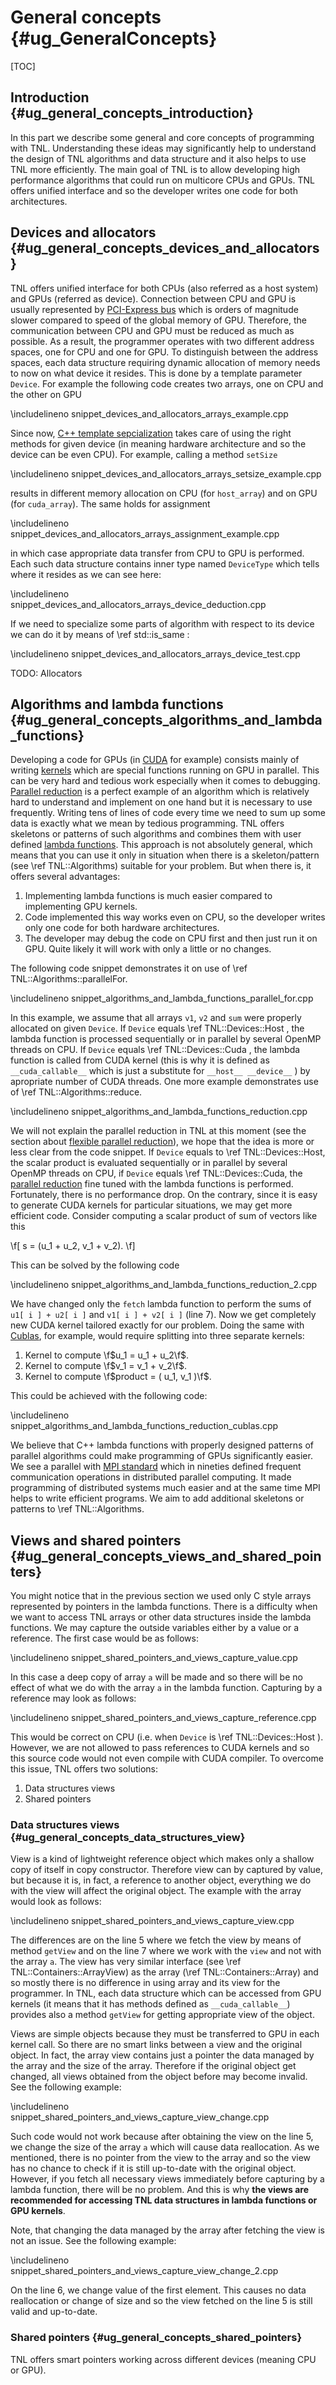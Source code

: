 # General concepts  {#ug_GeneralConcepts}

[TOC]

## Introduction {#ug_general_concepts_introduction}

In this part we describe some general and core concepts of programming with TNL. Understanding these ideas may significantly help to understand the design of TNL algorithms and data structure and it also helps to use TNL more efficiently. The main goal of TNL is to allow developing high performance algorithms that could run on multicore CPUs and GPUs. TNL offers unified interface and so the developer writes one code for both architectures.

## Devices and allocators {#ug_general_concepts_devices_and_allocators}

TNL offers unified interface for both CPUs (also referred as a host system) and GPUs (referred as device). Connection between CPU and GPU is usually represented by [PCI-Express bus](https://en.wikipedia.org/wiki/PCI_Express) which is orders of magnitude slower compared to speed of the global memory of GPU. Therefore, the communication between CPU and GPU must be reduced as much as possible. As a result, the programmer operates with two different address spaces, one for CPU and one for GPU. To distinguish between the address spaces, each data structure requiring dynamic allocation of memory needs to now on what device it resides. This is done by a template parameter `Device`. For example the following code creates two arrays, one on CPU and the other on GPU

\includelineno snippet_devices_and_allocators_arrays_example.cpp

Since now, [C++ template sepcialization](https://en.wikipedia.org/wiki/Partial_template_specialization) takes care of using the right methods for given device (in meaning hardware architecture and so the  device can be even CPU). For example, calling a method `setSize`

\includelineno snippet_devices_and_allocators_arrays_setsize_example.cpp

results in different memory allocation on CPU (for `host_array`) and on GPU (for `cuda_array`). The same holds for assignment

\includelineno snippet_devices_and_allocators_arrays_assignment_example.cpp

in which case appropriate data transfer from CPU to GPU is performed. Each such data structure contains inner type named `DeviceType` which tells where it resides as we can see here:

\includelineno snippet_devices_and_allocators_arrays_device_deduction.cpp

If we need to specialize some parts of algorithm with respect to its device we can do it by means of  \ref std::is_same :

\includelineno snippet_devices_and_allocators_arrays_device_test.cpp

TODO: Allocators

## Algorithms and lambda functions {#ug_general_concepts_algorithms_and_lambda_functions}

Developing a code for GPUs (in [CUDA](https://developer.nvidia.com/CUDA-zone) for example) consists mainly of writing [kernels](https://docs.nvidia.com/cuda/cuda-c-programming-guide/index.html#kernels) which are special functions running on GPU in parallel. This can be very hard and tedious work especially when it comes to debugging. [Parallel reduction](https://developer.download.nvidia.com/assets/cuda/files/reduction.pdf) is a perfect example of an algorithm which is relatively hard to understand and implement on one hand but it is necessary to use frequently. Writing tens of lines of code every time we need to sum up some data is exactly what we mean by tedious programming. TNL offers skeletons or patterns of such algorithms and combines them with user defined [lambda functions](https://en.cppreference.com/w/cpp/language/lambda). This approach is not absolutely general, which means that you can use it only in situation when there is a skeleton/pattern (see \ref TNL::Algorithms) suitable for your problem. But when there is, it offers several advantages:

1. Implementing lambda functions is much easier compared to implementing GPU kernels.
2. Code implemented this way works even on CPU, so the developer writes only one code for both hardware architectures.
3. The developer may debug the code on CPU first and then just run it on GPU. Quite likely it will work with only a little or no changes.

The following code snippet demonstrates it on use of \ref TNL::Algorithms::parallelFor.

\includelineno snippet_algorithms_and_lambda_functions_parallel_for.cpp

In this example, we assume that all arrays `v1`, `v2` and `sum` were properly allocated on given `Device`. If `Device` equals \ref TNL::Devices::Host , the lambda function is processed sequentially or in parallel by several OpenMP threads on CPU. If `Device` equals \ref TNL::Devices::Cuda , the lambda function is called from CUDA kernel (this is why it is defined as `__cuda_callable__` which is just a substitute for `__host__ __device__` ) by apropriate number of CUDA threads. One more example demonstrates use of \ref TNL::Algorithms::reduce.

\includelineno snippet_algorithms_and_lambda_functions_reduction.cpp

We will not explain the parallel reduction in TNL at this moment (see the section about [flexible parallel reduction](ug_ReductionAndScan)), we hope that the idea is more or less clear from the code snippet. If `Device` equals to \ref TNL::Devices::Host, the scalar product is evaluated sequentially or in parallel by several OpenMP threads on CPU, if `Device` equals \ref TNL::Devices::Cuda, the [parallel reduction](https://developer.download.nvidia.com/assets/cuda/files/reduction.pdf) fine tuned with the lambda functions is performed. Fortunately, there is no performance drop. On the contrary, since it is easy to generate CUDA kernels for particular situations, we may get more efficient code. Consider computing a scalar product of sum of vectors like this

\f[
s = (u_1 + u_2, v_1 + v_2).
\f]

This can be solved by the following code

\includelineno snippet_algorithms_and_lambda_functions_reduction_2.cpp

We have changed only the `fetch` lambda function to perform the sums of `u1[ i ] + u2[ i ]` and `v1[ i ] + v2[ i ]` (line 7). Now we get completely new CUDA kernel tailored exactly for our problem. Doing the same with [Cublas](https://developer.nvidia.com/cublas), for example, would require splitting into three separate kernels:

1. Kernel to compute \f$u_1 = u_1 + u_2\f$.
2. Kernel to compute \f$v_1 = v_1 + v_2\f$.
3. Kernel to compute \f$product = ( u_1, v_1 )\f$.

This could be achieved with the following code:

\includelineno snippet_algorithms_and_lambda_functions_reduction_cublas.cpp

We believe that C++ lambda functions with properly designed patterns of parallel algorithms could make programming of GPUs significantly easier. We see a parallel with [MPI standard](https://en.wikipedia.org/wiki/Message_Passing_Interface) which in nineties defined frequent communication operations in distributed parallel computing. It made programming of distributed systems much easier and at the same time MPI helps to write efficient programs. We aim to add additional skeletons or patterns to \ref TNL::Algorithms.

## Views and shared pointers {#ug_general_concepts_views_and_shared_pointers}

You might notice that in the previous section we used only C style arrays represented by pointers in the lambda functions. There is a difficulty when we want to access TNL arrays or other data structures inside the lambda functions. We may capture the outside variables either by a value or a reference. The first case would be as follows:

\includelineno snippet_shared_pointers_and_views_capture_value.cpp

In this case a deep copy of array `a` will be made and so there will be no effect of what we do with the array `a` in the lambda function. Capturing by a reference may look as follows:

\includelineno snippet_shared_pointers_and_views_capture_reference.cpp

This would be correct on CPU (i.e. when `Device` is \ref TNL::Devices::Host ). However, we are not allowed to pass references to CUDA kernels and so this source code would not even compile with CUDA compiler. To overcome this issue, TNL offers two solutions:

1. Data structures views
2. Shared pointers

### Data structures views {#ug_general_concepts_data_structures_view}

View is a kind of lightweight reference object which makes only a shallow copy of itself in copy constructor. Therefore view can by captured by value, but because it is, in fact, a reference to another object, everything we do with the view will affect the original object. The example with the array would look as follows:

\includelineno snippet_shared_pointers_and_views_capture_view.cpp

The differences are on the line 5 where we fetch the view by means of method `getView` and on the line 7 where we work with the `view` and not with the array `a`. The view has very similar interface (see \ref TNL::Containers::ArrayView) as the array (\ref TNL::Containers::Array) and so mostly there is no difference in using array and its view for the programmer. In TNL, each data structure which can be accessed from GPU kernels (it means that it has methods defined as `__cuda_callable__`) provides also a method `getView` for getting appropriate view of the object.

Views are simple objects because they must be transferred to GPU in each kernel call. So there are no smart links between a view and the original object. In fact, the array view contains just a pointer the data managed by the array and the size of the array. Therefore if the original object get changed, all views obtained from the object before may become invalid. See the following example:

\includelineno snippet_shared_pointers_and_views_capture_view_change.cpp

Such code would not work because after obtaining the view on the line 5, we change the size of the array `a` which will cause data reallocation. As we mentioned, there is no pointer from the view to the array and so the view has no chance to check if it is still up-to-date with the original object. However, if you fetch all necessary views immediately before capturing by a lambda function, there will be no problem. And this is why **the views are recommended for accessing TNL data structures in lambda functions or GPU kernels**.

Note, that changing the data managed by the array after fetching the view is not an issue. See the following example:

\includelineno snippet_shared_pointers_and_views_capture_view_change_2.cpp

On the line 6, we change value of the first element. This causes no data reallocation or change of size and so the view fetched on the line 5 is still valid and up-to-date.

### Shared pointers {#ug_general_concepts_shared_pointers}

TNL offers smart pointers working across different devices (meaning CPU or GPU).
